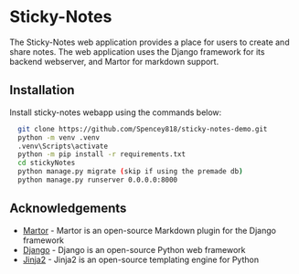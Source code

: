 # Sticky-Notes

The Sticky-Notes web application provides a place for users to create and share notes. The web application uses the Django framework for its backend webserver, and Martor for markdown support.

## Installation

Install sticky-notes webapp using the commands below:

```bash
  git clone https://github.com/Spencey818/sticky-notes-demo.git
  python -m venv .venv
  .venv\Scripts\activate
  python -m pip install -r requirements.txt
  cd stickyNotes
  python manage.py migrate (skip if using the premade db)
  python manage.py runserver 0.0.0.0:8000
```
    
## Acknowledgements

 - [Martor](https://github.com/agusmakmun/django-markdown-editor) - Martor is an open-source Markdown plugin for the Django framework
 - [Django](https://www.djangoproject.com/) - Django is an open-source Python web framework
 - [Jinja2](https://palletsprojects.com/p/jinja/) - Jinja2 is an open-source templating engine for Python

